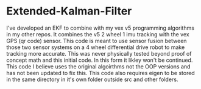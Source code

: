 # Extended-Kalman-Filter
I've developed an EKF to combine with my vex v5 programming algorithms in my other repos. It combines the v5 2 wheel 1 imu tracking with the vex GPS (qr code) sensor.
This code is meant to use sensor fusion between those two sensor systems on a 4 wheel differential drive robot to make tracking more accurate. This was never physically tested beyond proof of concept math and this initial code. In this form it likley won't be continued.
This code I believe uses the original algoirthms not the OOP versions and has not been updated to fix this. This code also requires eigen to be stored in the same directory in it's own folder outside src and other folders.
